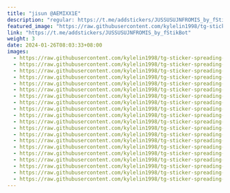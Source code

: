 ```yaml
---
title: "jisun @AEMIXX1E"
description: "regular: https://t.me/addstickers/JUSSUSUJNFROMIS_by_fStikBot"
featured_image: "https://raw.githubusercontent.com/kylelin1998/tg-sticker-spreading-worldwide-images/main/img/ea1cf942-380a-4276-8aff-10d7c6a8e97b.jpg"
link: "https://t.me/addstickers/JUSSUSUJNFROMIS_by_fStikBot"
weight: 3
date: 2024-01-26T08:03:33+08:00
images:
  - https://raw.githubusercontent.com/kylelin1998/tg-sticker-spreading-worldwide-images/main/img/ea1cf942-380a-4276-8aff-10d7c6a8e97b.jpg
  - https://raw.githubusercontent.com/kylelin1998/tg-sticker-spreading-worldwide-images/main/img/42abea0e-4bbc-4ff7-9ba5-03b88e8870f2.jpg
  - https://raw.githubusercontent.com/kylelin1998/tg-sticker-spreading-worldwide-images/main/img/66f6939b-4520-4933-80e4-022b143944af.jpg
  - https://raw.githubusercontent.com/kylelin1998/tg-sticker-spreading-worldwide-images/main/img/2f661780-82d1-47b2-bc30-3202eaf5f4e1.jpg
  - https://raw.githubusercontent.com/kylelin1998/tg-sticker-spreading-worldwide-images/main/img/00cec35e-a8ee-455b-9e88-c0184df94187.jpg
  - https://raw.githubusercontent.com/kylelin1998/tg-sticker-spreading-worldwide-images/main/img/b91da3f6-9dfa-42a5-9841-49cde590ec2e.jpg
  - https://raw.githubusercontent.com/kylelin1998/tg-sticker-spreading-worldwide-images/main/img/913a61cf-c97c-42b9-b60d-5f180db51ad2.jpg
  - https://raw.githubusercontent.com/kylelin1998/tg-sticker-spreading-worldwide-images/main/img/50468136-dbb0-4c36-9eeb-cd7a8684f958.jpg
  - https://raw.githubusercontent.com/kylelin1998/tg-sticker-spreading-worldwide-images/main/img/43df079d-201c-4e6b-9146-4606e8258ecf.jpg
  - https://raw.githubusercontent.com/kylelin1998/tg-sticker-spreading-worldwide-images/main/img/434de4d1-0cd8-4d28-9356-e903736dc3bb.jpg
  - https://raw.githubusercontent.com/kylelin1998/tg-sticker-spreading-worldwide-images/main/img/44360863-7f52-4e0d-8c87-417175f3a903.jpg
  - https://raw.githubusercontent.com/kylelin1998/tg-sticker-spreading-worldwide-images/main/img/6d296a6f-eb1c-4a90-8aa8-fa89fcbfeb3c.jpg
  - https://raw.githubusercontent.com/kylelin1998/tg-sticker-spreading-worldwide-images/main/img/1205897e-0123-4f9b-bf94-865689d594f0.jpg
  - https://raw.githubusercontent.com/kylelin1998/tg-sticker-spreading-worldwide-images/main/img/d39cc5ed-9406-4a82-a484-da9730c699c4.jpg
  - https://raw.githubusercontent.com/kylelin1998/tg-sticker-spreading-worldwide-images/main/img/98cc27cb-4b9d-4743-bf8f-d66ec03f52fa.jpg
  - https://raw.githubusercontent.com/kylelin1998/tg-sticker-spreading-worldwide-images/main/img/190eb00d-071d-4ab2-a18c-90bb4de0e418.jpg
  - https://raw.githubusercontent.com/kylelin1998/tg-sticker-spreading-worldwide-images/main/img/fdddc8a6-23ca-4c2d-abcb-dad3627c0f72.jpg
  - https://raw.githubusercontent.com/kylelin1998/tg-sticker-spreading-worldwide-images/main/img/14af0271-b153-4b4d-b910-a31e18171eec.jpg
  - https://raw.githubusercontent.com/kylelin1998/tg-sticker-spreading-worldwide-images/main/img/1e22c914-b9e7-4fe1-8143-2ba2dc372d8f.jpg
  - https://raw.githubusercontent.com/kylelin1998/tg-sticker-spreading-worldwide-images/main/img/6b60cce9-852c-4bb9-a1f7-f61948275bce.jpg
---
```

